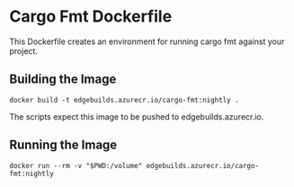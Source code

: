 # Cargo Fmt Dockerfile

This Dockerfile creates an environment for running cargo fmt against your project.

## Building the Image

`docker build -t edgebuilds.azurecr.io/cargo-fmt:nightly .`

The scripts expect this image to be pushed to edgebuilds.azurecr.io.

## Running the Image

`docker run --rm -v "$PWD:/volume" edgebuilds.azurecr.io/cargo-fmt:nightly`
